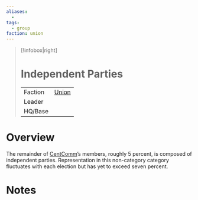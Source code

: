 ```yaml
---
aliases:
  -
tags:
  - group
faction: union
---
```

> [!infobox|right] 
> # Independent Parties
> | | |
> | ---- | ---- |
> | Faction | [Union](Union.md) |
> | Leader |  |
> | HQ/Base | |


# Overview
The remainder of [CentComm](Union%20Central%20Committee.md)’s members, roughly 5 percent, is composed of independent parties. Representation in this non-category category fluctuates with each election but has yet to exceed seven percent.

# Notes
